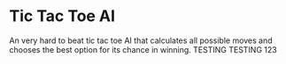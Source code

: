 # Tic Tac Toe AI
An very hard to beat tic tac toe AI that calculates all possible moves and chooses the best option for its chance in winning. TESTING TESTING 123
